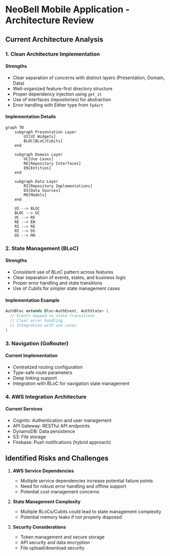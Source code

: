 # NeoBell Mobile Application - Architecture Review

## Current Architecture Analysis

### 1. Clean Architecture Implementation

#### Strengths
- Clear separation of concerns with distinct layers (Presentation, Domain, Data)
- Well-organized feature-first directory structure
- Proper dependency injection using `get_it`
- Use of interfaces (repositories) for abstraction
- Error handling with Either type from `fpdart`

#### Implementation Details
```mermaid
graph TB
    subgraph Presentation Layer
        UI[UI Widgets]
        BLOC[BLoC/Cubits]
    end
    
    subgraph Domain Layer
        UC[Use Cases]
        RE[Repository Interfaces]
        EN[Entities]
    end
    
    subgraph Data Layer
        RI[Repository Implementations]
        DS[Data Sources]
        MO[Models]
    end
    
    UI --> BLOC
    BLOC --> UC
    UC --> RE
    RE --> EN
    RI --> RE
    RI --> DS
    DS --> MO
```

### 2. State Management (BLoC)

#### Strengths
- Consistent use of BLoC pattern across features
- Clear separation of events, states, and business logic
- Proper error handling and state transitions
- Use of Cubits for simpler state management cases

#### Implementation Example
```dart
AuthBloc extends Bloc<AuthEvent, AuthState> {
  // Events mapped to state transitions
  // Clear error handling
  // Integration with use cases
}
```

### 3. Navigation (GoRouter)

#### Current Implementation
- Centralized routing configuration
- Type-safe route parameters
- Deep linking support
- Integration with BLoC for navigation state management

### 4. AWS Integration Architecture

#### Current Services
- Cognito: Authentication and user management
- API Gateway: RESTful API endpoints
- DynamoDB: Data persistence
- S3: File storage
- Firebase: Push notifications (hybrid approach)

## Identified Risks and Challenges

1. **AWS Service Dependencies**
   - Multiple service dependencies increase potential failure points
   - Need for robust error handling and offline support
   - Potential cost management concerns

2. **State Management Complexity**
   - Multiple BLoCs/Cubits could lead to state management complexity
   - Potential memory leaks if not properly disposed

3. **Security Considerations**
   - Token management and secure storage
   - API security and data encryption
   - File upload/download security
